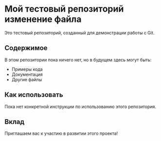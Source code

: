 # Мой тестовый репозиторий изменение файла

Это тестовый репозиторий, созданный для демонстрации работы с Git.

## Содержимое

В этом репозитории пока ничего нет, но в будущем здесь могут быть:

* Примеры кода
* Документация
* Другие файлы

## Как использовать

Пока нет конкретной инструкции по использованию этого репозитория.

## Вклад

Приглашаем вас к участию в развитии этого проекта!
